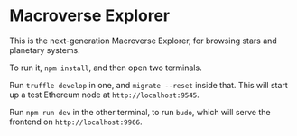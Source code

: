 # Macroverse Explorer

This is the next-generation Macroverse Explorer, for browsing stars and planetary systems.

To run it, `npm install`, and then open two terminals.

Run `truffle develop` in one, and `migrate --reset` inside that. This will start up a test Ethereum node at `http://localhost:9545`.

Run `npm run dev` in the other terminal, to run `budo`, which will serve the frontend on `http://localhost:9966`.

